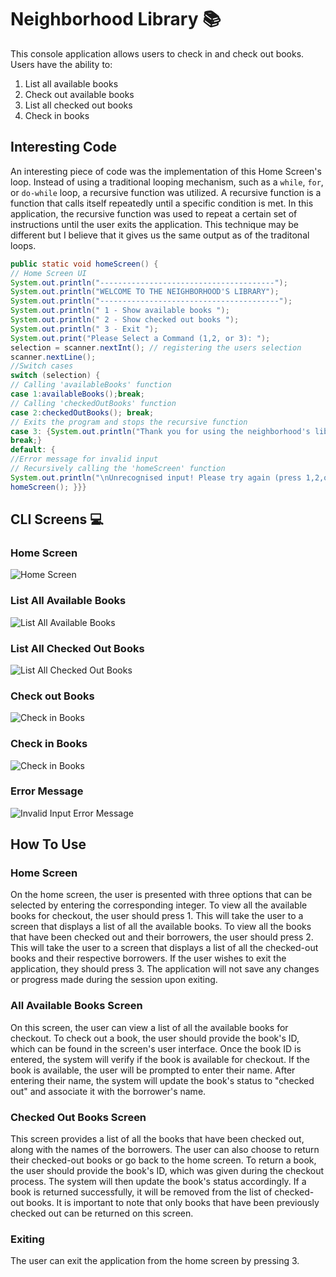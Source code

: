# Neighborhood Library 📚

This console application allows users to check in and check out books. 
Users have the ability to:
1. List all available books
2. Check out available books
3. List all checked out books
4. Check in books

## Interesting Code

An interesting piece of code was the implementation of this Home Screen's loop. Instead of using a traditional looping mechanism, such as a `while`, `for`, or `do-while` loop, a recursive function was utilized. A recursive function is a function that calls itself repeatedly until a specific condition is met. In this application, the recursive function was used to repeat a certain set of instructions until the user exits the application. This technique may be different but I believe that it gives us the same output as of the traditonal loops. 
```java
public static void homeScreen() {
// Home Screen UI
System.out.println("---------------------------------------");
System.out.println("WELCOME TO THE NEIGHBORHOOD'S LIBRARY");
System.out.println("----------------------------------------");
System.out.println(" 1 - Show available books ");
System.out.println(" 2 - Show checked out books ");
System.out.println(" 3 - Exit ");
System.out.print("Please Select a Command (1,2, or 3): ");
selection = scanner.nextInt(); // registering the users selection
scanner.nextLine();
//Switch cases
switch (selection) {
// Calling 'availableBooks' function
case 1:availableBooks();break;
// Calling 'checkedOutBooks' function 
case 2:checkedOutBooks(); break; 
// Exits the program and stops the recursive function
case 3: {System.out.println("Thank you for using the neighborhood's library!");System.exit(1); 
break;}
default: {
//Error message for invalid input
// Recursively calling the 'homeScreen' function
System.out.println("\nUnrecognised input! Please try again (press 1,2,or 3)");
homeScreen(); }}}
```

## CLI Screens 💻

### Home Screen

![Home Screen](images/home-screen.jpg)

### List All Available Books

![List All Available Books](images/all-hotels.jpg)


### List All Checked Out Books

![List All Checked Out Books](images/search-by-state.jpg)

### Check out Books

![Check in Books](images/search-by-price.jpg)

### Check in Books
![Check in Books](images/search-by-price.jpg)

### Error Message

![Invalid Input Error Message](images/add-hotel.jpg)

## How To Use 

### Home Screen 
On the home screen, the user is presented with three options that can be selected by entering the corresponding integer. To view all the available books for checkout, the user should press 1. This will take the user to a screen that displays a list of all the available books. To view all the books that have been checked out and their borrowers, the user should press 2. This will take the user to a screen that displays a list of all the checked-out books and their respective borrowers. If the user wishes to exit the application, they should press 3. The application will not save any changes or progress made during the session upon exiting.

### All Available Books Screen  
On this screen, the user can view a list of all the available books for checkout. To check out a book, the user should provide the book's ID, which can be found in the screen's user interface. Once the book ID is entered, the system will verify if the book is available for checkout. If the book is available, the user will be prompted to enter their name. After entering their name, the system will update the book's status to "checked out" and associate it with the borrower's name.

###  Checked Out Books Screen 
This screen provides a list of all the books that have been checked out, along with the names of the borrowers. The user can also choose to return their checked-out books or go back to the home screen. To return a book, the user should provide the book's ID, which was given during the checkout process. The system will then update the book's status accordingly. If a book is returned successfully, it will be removed from the list of checked-out books. It is important to note that only books that have been previously checked out can be returned on this screen.

### Exiting
The user can exit the application from the home screen by pressing 3.
